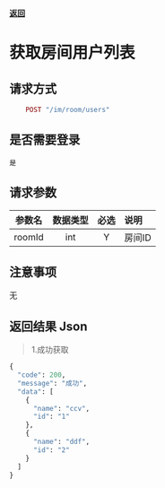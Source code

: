 [**返回**](https://github.com/ccba/aliyun-live-appserver-doc#users)

# 获取房间用户列表

## 请求方式 ##
```ruby
    POST "/im/room/users"
```
## 是否需要登录 ##
    是

## 请求参数 ##

参数名|数据类型|必选|说明
:------:|:------:|:------:|:------
roomId|int|Y|房间ID

## 注意事项 ##
   无

## 返回结果 Json ##
>1.成功获取
```python
{
  "code": 200,
  "message": "成功",
  "data": [
    {
      "name": "ccv",
      "id": "1"
    },
    {
      "name": "ddf",
      "id": "2"
    }
  ]
}
```
